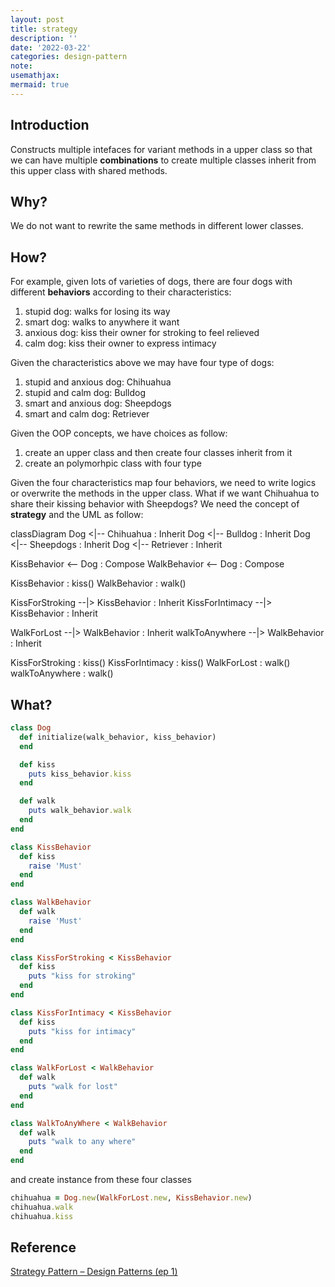 ```yaml
---
layout: post
title: strategy
description: ''
date: '2022-03-22'
categories: design-pattern
note:
usemathjax:
mermaid: true
---
```


## Introduction

Constructs multiple intefaces for variant methods in a upper class so that we can have multiple **combinations** to create multiple classes inherit from this upper class with shared methods.

## Why?

We do not want to rewrite the same methods in different lower classes.

## How?

For example, given lots of varieties of dogs, there are four dogs with different **behaviors** according to their characteristics:

1. stupid dog: walks for losing its way
2. smart dog: walks to anywhere it want
3. anxious dog: kiss their owner for stroking to feel relieved
4. calm dog: kiss their owner to express intimacy

Given the characteristics above we may have four type of dogs:

1. stupid and anxious dog: Chihuahua
2. stupid and calm dog: Bulldog
3. smart and anxious dog: Sheepdogs
4. smart and calm dog: Retriever

Given the OOP concepts, we have choices as follow:

1. create an upper class and then create four classes inherit from it
2. create an polymorhpic class with four type

Given the four characteristics map four behaviors, we need to write logics or overwrite the methods in the upper class. What if we want Chihuahua to share their kissing behavior with Sheepdogs? We need the concept of **strategy** and the UML as follow:

<div class="mermaid">
classDiagram
  Dog <|-- Chihuahua : Inherit
  Dog <|-- Bulldog : Inherit
  Dog <|-- Sheepdogs : Inherit
  Dog <|-- Retriever : Inherit

  KissBehavior <-- Dog : Compose
  WalkBehavior <-- Dog : Compose

  KissBehavior : kiss()
  WalkBehavior : walk()

  KissForStroking --|> KissBehavior : Inherit
  KissForIntimacy --|> KissBehavior : Inherit

  WalkForLost --|> WalkBehavior : Inherit
  walkToAnywhere --|> WalkBehavior : Inherit

  KissForStroking : kiss()
  KissForIntimacy : kiss()
  WalkForLost : walk()
  walkToAnywhere : walk()
</div>

## What?

```ruby
class Dog
  def initialize(walk_behavior, kiss_behavior)
  end

  def kiss
    puts kiss_behavior.kiss
  end

  def walk
    puts walk_behavior.walk
  end
end

class KissBehavior
  def kiss
    raise 'Must'
  end
end

class WalkBehavior
  def walk
    raise 'Must'
  end
end

class KissForStroking < KissBehavior
  def kiss
    puts "kiss for stroking"
  end
end

class KissForIntimacy < KissBehavior
  def kiss
    puts "kiss for intimacy"
  end
end

class WalkForLost < WalkBehavior
  def walk
    puts "walk for lost"
  end
end

class WalkToAnyWhere < WalkBehavior
  def walk
    puts "walk to any where"
  end
end
```

and create instance from these four classes

```ruby
chihuahua = Dog.new(WalkForLost.new, KissBehavior.new)
chihuahua.walk
chihuahua.kiss
```

## Reference

[Strategy Pattern – Design Patterns (ep 1)](https://www.youtube.com/watch?v=v9ejT8FO-7I&list=PLrhzvIcii6GNjpARdnO4ueTUAVR9eMBpc)
